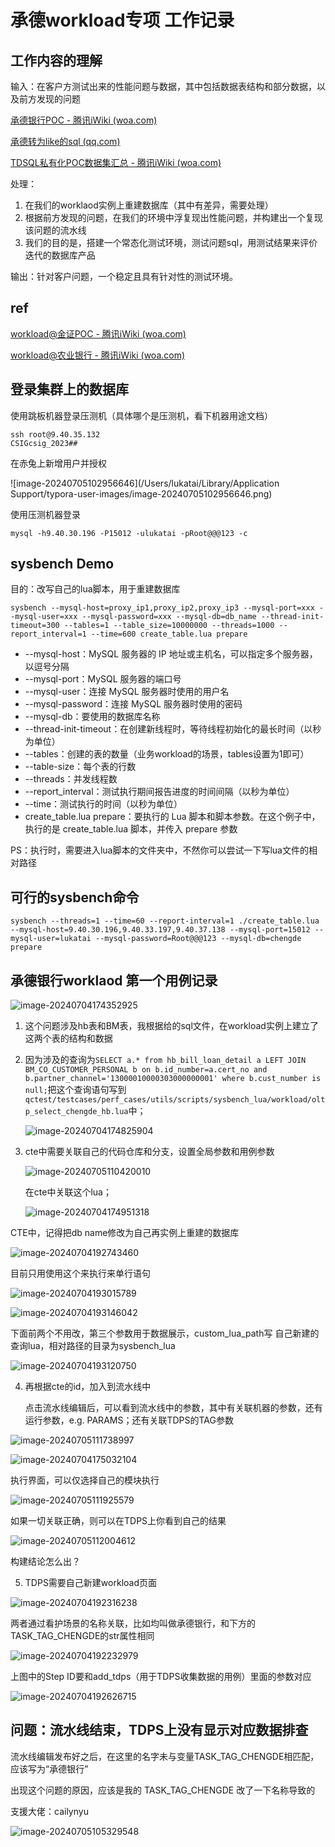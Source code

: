 # 承德workload专项 工作记录

## 工作内容的理解

输入：在客户方测试出来的性能问题与数据，其中包括数据表结构和部分数据，以及前方发现的问题

[承德银行POC - 腾讯iWiki (woa.com)](https://iwiki.woa.com/p/4010902367)

[承德转为like的sql (qq.com)](https://doc.weixin.qq.com/doc/w3_AaAAHwaQAGkCIZhrSZZQo62qbrFbL?scode=AJEAIQdfAAowDWnwEJAaAAHwaQAGk)

[TDSQL私有化POC数据集汇总 - 腾讯iWiki (woa.com)](https://iwiki.woa.com/p/4009010974)

处理：

1. 在我们的worklaod实例上重建数据库（其中有差异，需要处理）
2. 根据前方发现的问题，在我们的环境中浮复现出性能问题，并构建出一个复现该问题的流水线
3. 我们的目的是，搭建一个常态化测试环境，测试问题sql，用测试结果来评价迭代的数据库产品

输出：针对客户问题，一个稳定且具有针对性的测试环境。



## ref

[workload@金证POC - 腾讯iWiki (woa.com)](https://iwiki.woa.com/p/4009443392)

[workload@农业银行 - 腾讯iWiki (woa.com)](https://iwiki.woa.com/p/4009192720)



## 登录集群上的数据库

使用跳板机器登录压测机（具体哪个是压测机，看下机器用途文档）

```
ssh root@9.40.35.132
CSIGcsig_2023##
```

在赤兔上新增用户并授权

![image-20240705102956646](/Users/lukatai/Library/Application Support/typora-user-images/image-20240705102956646.png)

使用压测机器登录

`mysql -h9.40.30.196 -P15012 -ulukatai -pRoot@@@123 -c`



## sysbench Demo

目的：改写自己的lua脚本，用于重建数据库

```
sysbench --mysql-host=proxy_ip1,proxy_ip2,proxy_ip3 --mysql-port=xxx --mysql-user=xxx --mysql-password=xxx --mysql-db=db_name --thread-init-timeout=300 --tables=1 --table_size=10000000 --threads=1000 --report_interval=1 --time=600 create_table.lua prepare
```

- --mysql-host：MySQL 服务器的 IP 地址或主机名，可以指定多个服务器，以逗号分隔
- --mysql-port：MySQL 服务器的端口号
- --mysql-user：连接 MySQL 服务器时使用的用户名
- --mysql-password：连接 MySQL 服务器时使用的密码
- --mysql-db：要使用的数据库名称
- --thread-init-timeout：在创建新线程时，等待线程初始化的最长时间（以秒为单位）
- --tables：创建的表的数量（业务workload的场景，tables设置为1即可）
- --table-size：每个表的行数
- --threads：并发线程数
- --report_interval：测试执行期间报告进度的时间间隔（以秒为单位）
- --time：测试执行的时间（以秒为单位）
- create_table.lua prepare：要执行的 Lua 脚本和脚本参数。在这个例子中，执行的是 create_table.lua 脚本，并传入 prepare 参数

PS：执行时，需要进入lua脚本的文件夹中，不然你可以尝试一下写lua文件的相对路径



## 可行的sysbench命令

```
sysbench --threads=1 --time=60 --report-interval=1 ./create_table.lua  --mysql-host=9.40.30.196,9.40.33.197,9.40.37.138 --mysql-port=15012 --mysql-user=lukatai --mysql-password=Root@@@123 --mysql-db=chengde prepare
```







## 承德银行worklaod 第一个用例记录

![image-20240704174352925](workload.assets/image-20240704174352925.png)





1. 这个问题涉及hb表和BM表，我根据给的sql文件，在workload实例上建立了这两个表的结构和数据

2. 因为涉及的查询为`SELECT a.* from hb_bill_loan_detail a LEFT JOIN  BM_CO_CUSTOMER_PERSONAL b on b.id_number=a.cert_no and b.partner_channel='13000010000303000000001' where b.cust_number is null;`把这个查询语句写到`qctest/testcases/perf_cases/utils/scripts/sysbench_lua/workload/oltp_select_chengde_hb.lua`中；

   ![image-20240704174825904](workload.assets/image-20240704174825904.png)

3. cte中需要关联自己的代码仓库和分支，设置全局参数和用例参数

   ![image-20240705110420010](workload.assets/image-20240705110420010.png)

   在cte中关联这个lua；

   ![image-20240704174951318](workload.assets/image-20240704174951318.png)

CTE中，记得把db name修改为自己再实例上重建的数据库

![image-20240704192743460](workload.assets/image-20240704192743460.png)



目前只用使用这个来执行来单行语句

![image-20240704193015789](workload.assets/image-20240704193015789.png)





![image-20240704193146042](workload.assets/image-20240704193146042.png)



下面前两个不用改，第三个参数用于数据展示，custom_lua_path写 自己新建的查询lua，相对路径的目录为sysbench_lua

![image-20240704193120750](workload.assets/image-20240704193120750.png)



4. 再根据cte的id，加入到流水线中

   点击流水线编辑后，可以看到流水线中的参数，其中有关联机器的参数，还有运行参数，e.g. PARAMS；还有关联TDPS的TAG参数

   

![image-20240705111738997](workload.assets/image-20240705111738997.png)



![image-20240704175032104](workload.assets/image-20240704175032104.png)

执行界面，可以仅选择自己的模块执行

![image-20240705111925579](workload.assets/image-20240705111925579.png)



如果一切关联正确，则可以在TDPS上你看到自己的结果

![image-20240705112004612](workload.assets/image-20240705112004612.png)

构建结论怎么出？





5. TDPS需要自己新建workload页面

![image-20240704192316238](workload.assets/image-20240704192316238.png)

两者通过看护场景的名称关联，比如均叫做承德银行，和下方的TASK_TAG_CHENGDE的str属性相同





![image-20240704192232979](workload.assets/image-20240704192232979.png)



上图中的Step ID要和add_tdps（用于TDPS收集数据的用例）里面的参数对应

![image-20240704192626715](workload.assets/image-20240704192626715.png)





## 问题：流水线结束，TDPS上没有显示对应数据排查

流水线编辑发布好之后，在这里的名字未与变量TASK_TAG_CHENGDE相匹配，应该写为“承德银行”

出现这个问题的原因，应该是我的 TASK_TAG_CHENGDE 改了一下名称导致的

支援大佬：cailynyu

![image-20240705105329548](workload.assets/image-20240705105329548.png)







